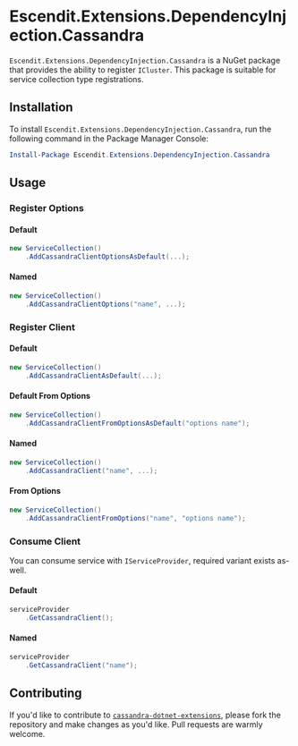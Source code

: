# Escendit.Extensions.DependencyInjection.Cassandra

`Escendit.Extensions.DependencyInjection.Cassandra` is a NuGet package that provides the ability to register
`ICluster`. This package is suitable for service collection type registrations.

## Installation

To install `Escendit.Extensions.DependencyInjection.Cassandra`, run the following command in the Package Manager Console:

```powershell
Install-Package Escendit.Extensions.DependencyInjection.Cassandra
```

## Usage

### Register Options

#### Default
```csharp
new ServiceCollection()
    .AddCassandraClientOptionsAsDefault(...);
```

#### Named

```csharp
new ServiceCollection()
    .AddCassandraClientOptions("name", ...);
```

### Register Client

#### Default

```csharp
new ServiceCollection()
    .AddCassandraClientAsDefault(...);
```

#### Default From Options

```csharp
new ServiceCollection()
    .AddCassandraClientFromOptionsAsDefault("options name");
```

#### Named

```csharp
new ServiceCollection()
    .AddCassandraClient("name", ...);
```

#### From Options

```csharp
new ServiceCollection()
    .AddCassandraClientFromOptions("name", "options name");
```

### Consume Client

You can consume service with `IServiceProvider`, required variant exists as-well.

#### Default

```csharp
serviceProvider
    .GetCassandraClient();
```

#### Named

```csharp
serviceProvider
    .GetCassandraClient("name");
```

## Contributing

If you'd like to contribute to [`cassandra-dotnet-extensions`][self],
please fork the repository and make changes as you'd like.
Pull requests are warmly welcome.

[self]: https://github.com/escendit/cassandra-dotnet-extensions
